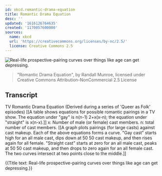 ```yaml
---
id: xkcd.romantic-drama-equation
title: Romantic Drama Equation
desc: ''
updated: '1616126764635'
created: '1170057600000'
sources:
  name: xkcd
  url: 'https://creativecommons.org/licenses/by-nc/2.5/'
  license: Creative Commons 2.5
---
```

![Real-life prospective-pairing curves over things like age can get depressing.](https://imgs.xkcd.com/comics/romantic_drama_equation.png)
> "Romantic Drama Equation", by Randall Munroe, licensed under Creative Commons Attribution-NonCommercial 2.5 License

## Transcript
TV Romantic Drama Equation
(Derived during a series of 'Queer as Folk' episodes)
[[A table shows equations for possible romantic pairings in a TV show. The equation under "gay" is n(n-1)
2+x(x-n); the equation under "straight" is x(n-x).]]
x: Number of male (or female) cast members.
n: total number of cast members.
[[A graph plots pairings (for large casts) against cast makeup. Each of the above equations forms a curve.
"Gay cast" starts high for an all male cast, dips down at 50
50 cast makeup, and then rises again for all female.
"Straight cast" starts at zero for an all male cast, peaks at 50
50 cast makeup, and then drops to zero again for an all female cast.
The two curves intersect at two points close to the middle.]]

{{Title text: Real-life prospective-pairing curves over things like age can get depressing.}}
